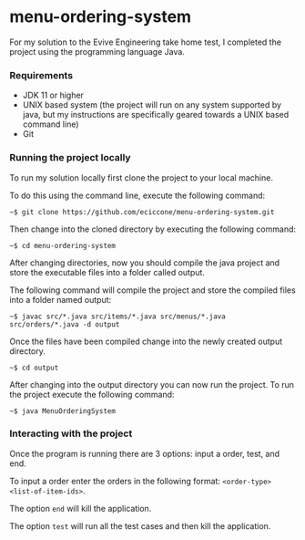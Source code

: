# menu-ordering-system

For my solution to the Evive Engineering take home test, I completed the project using the programming language Java. 

### Requirements
- JDK 11 or higher
- UNIX based system (the project will run on any system supported by java, but my instructions are specifically geared towards a UNIX based command line)
- Git

### Running the project locally

To run my solution locally first clone the project to your local machine.

To do this using the command line, execute the following command:

```
~$ git clone https://github.com/eciccone/menu-ordering-system.git
```

Then change into the cloned directory by executing the following command:

```
~$ cd menu-ordering-system
```

After changing directories, now you should compile the java project and store the executable files into a folder called output.

The following command will compile the project and store the compiled files into a folder named output:

```
~$ javac src/*.java src/items/*.java src/menus/*.java src/orders/*.java -d output
```

Once the files have been compiled change into the newly created output directory.

```
~$ cd output
```

After changing into the output directory you can now run the project. To run the project execute the following command:

```
~$ java MenuOrderingSystem
```

### Interacting with the project

Once the program is running there are 3 options: input a order, test, and end.

To input a order enter the orders in the following format: `<order-type> <list-of-item-ids>`. 

The option `end` will kill the application.

The option `test` will run all the test cases and then kill the application.
